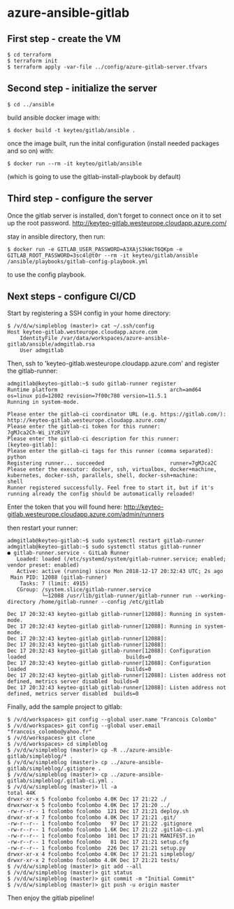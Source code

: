# azure-ansible-gitlab

## First step - create the VM

    $ cd terraform
    $ terraform init
    $ terraform apply -var-file ../config/azure-gitlab-server.tfvars
    
## Second step - initialize the server

    $ cd ../ansible
 
build ansible docker image with:

    $ docker build -t keyteo/gitlab/ansible .

once the image built, run the inital configuration (install needed packages and so on) with:

    $ docker run --rm -it keyteo/gitlab/ansible

(which is going to use the gitlab-install-playbook by default)

## Third step - configure the server

Once the gitlab server is installed, don't forget to connect once on it to set up the root password.
http://keyteo-gitlab.westeurope.cloudapp.azure.com/

stay in ansible directory, then run:

    $ docker run -e GITLAB_USER_PASSWORD=A3XAjS3kWcT6QKpm -e GITLAB_ROOT_PASSWORD=3sc4l@t0r --rm -it keyteo/gitlab/ansible /ansible/playbooks/gitlab-config-playbook.yml
    
to use the config playbook.

## Next steps - configure CI/CD

Start by registering a SSH config in your home directory:

    $ /v/d/w/simpleblog (master)> cat ~/.ssh/config 
    Host keyteo-gitlab.westeurope.cloudapp.azure.com
        IdentityFile /var/data/workspaces/azure-ansible-gitlab/ansible/admgitlab.rsa
        User admgitlab

Then, ssh to 'keyteo-gitlab.westeurope.cloudapp.azure.com' and register the gitlab-runner:

    admgitlab@keyteo-gitlab:~$ sudo gitlab-runner register
    Runtime platform                                    arch=amd64 os=linux pid=12802 revision=7f00c780 version=11.5.1
    Running in system-mode.                            
                                                       
    Please enter the gitlab-ci coordinator URL (e.g. https://gitlab.com/):
    http://keyteo-gitlab.westeurope.cloudapp.azure.com/
    Please enter the gitlab-ci token for this runner:
    7gMJca2Ch-Wi_iYzRiVY
    Please enter the gitlab-ci description for this runner:
    [keyteo-gitlab]: 
    Please enter the gitlab-ci tags for this runner (comma separated):
    python
    Registering runner... succeeded                     runner=7gMJca2C
    Please enter the executor: docker, ssh, virtualbox, docker+machine, kubernetes, docker-ssh, parallels, shell, docker-ssh+machine:
    shell
    Runner registered successfully. Feel free to start it, but if it's running already the config should be automatically reloaded! 

Enter the token that you will found here:
http://keyteo-gitlab.westeurope.cloudapp.azure.com/admin/runners

then restart your runner:

    admgitlab@keyteo-gitlab:~$ sudo systemctl restart gitlab-runner
    admgitlab@keyteo-gitlab:~$ sudo systemctl status gitlab-runner
    ● gitlab-runner.service - GitLab Runner
       Loaded: loaded (/etc/systemd/system/gitlab-runner.service; enabled; vendor preset: enabled)
       Active: active (running) since Mon 2018-12-17 20:32:43 UTC; 2s ago
     Main PID: 12088 (gitlab-runner)
        Tasks: 7 (limit: 4915)
       CGroup: /system.slice/gitlab-runner.service
               └─12088 /usr/lib/gitlab-runner/gitlab-runner run --working-directory /home/gitlab-runner --config /etc/gitlab

    Dec 17 20:32:43 keyteo-gitlab gitlab-runner[12088]: Running in system-mode.                           
    Dec 17 20:32:43 keyteo-gitlab gitlab-runner[12088]: Running in system-mode.                           
    Dec 17 20:32:43 keyteo-gitlab gitlab-runner[12088]:                                                   
    Dec 17 20:32:43 keyteo-gitlab gitlab-runner[12088]:                                                   
    Dec 17 20:32:43 keyteo-gitlab gitlab-runner[12088]: Configuration loaded                                builds=0
    Dec 17 20:32:43 keyteo-gitlab gitlab-runner[12088]: Configuration loaded                                builds=0
    Dec 17 20:32:43 keyteo-gitlab gitlab-runner[12088]: Listen address not defined, metrics server disabled  builds=0
    Dec 17 20:32:43 keyteo-gitlab gitlab-runner[12088]: Listen address not defined, metrics server disabled  builds=0


Finally, add the sample project to gitlab:

    $ /v/d/workspaces> git config --global user.name "Francois Colombo"
    $ /v/d/workspaces> git config --global user.email "francois_colombo@yahoo.fr"
    $ /v/d/workspaces> git clone 
    $ /v/d/workspaces> cd simpleblog
    $ /v/d/w/simpleblog (master)> cp -R ../azure-ansible-gitlab/simpleblog/* .
    $ /v/d/w/simpleblog (master)> cp ../azure-ansible-gitlab/simpleblog/.gitignore .
    $ /v/d/w/simpleblog (master)> cp ../azure-ansible-gitlab/simpleblog/.gitlab-ci.yml .
    $ /v/d/w/simpleblog (master)> ll -a
    total 44K
    drwxr-xr-x 5 fcolombo fcolombo 4.0K Dec 17 21:22 ./
    drwxrwxr-x 5 fcolombo fcolombo 4.0K Dec 17 21:20 ../
    -rw-r--r-- 1 fcolombo fcolombo  121 Dec 17 21:21 deploy.sh
    drwxr-xr-x 7 fcolombo fcolombo 4.0K Dec 17 21:21 .git/
    -rw-r--r-- 1 fcolombo fcolombo   97 Dec 17 21:22 .gitignore
    -rw-r--r-- 1 fcolombo fcolombo 1.6K Dec 17 21:22 .gitlab-ci.yml
    -rw-r--r-- 1 fcolombo fcolombo  101 Dec 17 21:21 MANIFEST.in
    -rw-r--r-- 1 fcolombo fcolombo   81 Dec 17 21:21 setup.cfg
    -rw-r--r-- 1 fcolombo fcolombo  226 Dec 17 21:21 setup.py
    drwxr-xr-x 4 fcolombo fcolombo 4.0K Dec 17 21:21 simpleblog/
    drwxr-xr-x 2 fcolombo fcolombo 4.0K Dec 17 21:21 tests/
    $ /v/d/w/simpleblog (master)> git add --all
    $ /v/d/w/simpleblog (master)> git status
    $ /v/d/w/simpleblog (master)> git commit -m "Initial Commit"
    $ /v/d/w/simpleblog (master)> git push -u origin master

Then enjoy the gitlab pipeline!